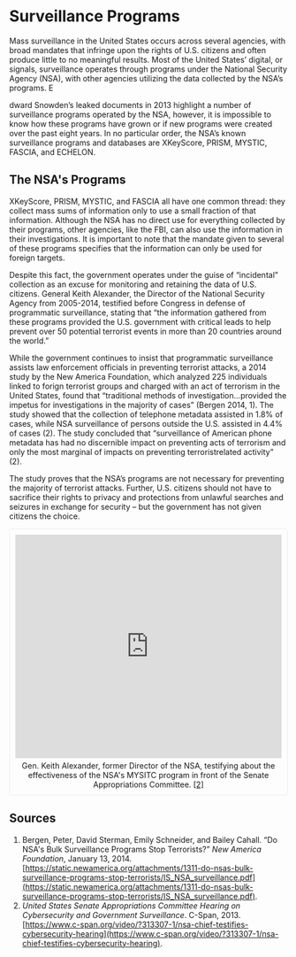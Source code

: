 # Surveillance Programs
Mass surveillance in the United States occurs across several agencies, with broad mandates that infringe upon the rights of U.S. citizens and often produce little to no meaningful results. Most of the United States’ digital, or signals, surveillance operates through programs under the National Security Agency (NSA), with other agencies utilizing the data collected by the NSA’s programs. E

dward Snowden’s leaked documents in 2013 highlight a number of surveillance programs operated by the NSA, however, it is impossible to know how these programs have grown or if new programs were created over the past eight years. In no particular order, the NSA’s known surveillance programs and databases are XKeyScore, PRISM, MYSTIC, FASCIA, and ECHELON. 

## The NSA's Programs
XKeyScore, PRISM, MYSTIC, and FASCIA all have one common thread: they collect mass sums of information only to use a small fraction of that information. Although the NSA has no direct use for everything collected by their programs, other agencies, like the FBI, can also use the information in their investigations. It is important to note that the mandate given to several of these programs specifies that the information can only be used for foreign targets. 

Despite this fact, the government operates under the guise of “incidental” collection as an excuse for monitoring and retaining the data of U.S. citizens. General Keith Alexander, the Director of the National Security Agency from 2005-2014, testified before Congress in defense of programmatic surveillance, stating that “the information gathered from these programs provided the U.S. government with critical leads to help prevent over 50 potential terrorist events in more than 20 countries around the world.” 

While the government continues to insist that programmatic surveillance assists law enforcement officials in preventing terrorist attacks, a 2014 study by the New America Foundation, which analyzed 225 individuals linked to forign terrorist groups and charged with an act of terrorism in the United States, found that “traditional methods of investigation...provided the impetus for investigations in the majority of cases” (Bergen 2014, 1). The study showed that the collection of telephone metadata assisted in 1.8% of cases, while NSA surveillance of persons outside the U.S. assisted in 4.4% of cases (2). The study concluded that “surveillance of American phone metadata has had no discernible impact on preventing acts of terrorism and only the most marginal of impacts on preventing terroristrelated activity” (2). 

The study proves that the NSA’s programs are not necessary for preventing the majority of terrorist attacks. Further, U.S. citizens should not have to sacrifice their rights to privacy and protections from unlawful searches and seizures in exchange for security – but the government has not given citizens the choice. 

<div style="padding: 10px;border: 1px solid #e9ecef;border-radius: 5px;">
    <iframe width="100%" height="404" src='https://www.c-span.org/video/standalone/?c4945239/user-clip-surveillance' allowfullscreen='allowfullscreen' frameborder=0></iframe><br>
    <span style="margin-top: 5px;display: block;text-align: center;">Gen. Keith Alexander, former Director of the NSA, testifying about the effectiveness of the NSA's MYSITC program in front of the Senate Appropriations Committee. <a href="#sources">[2]</a></span>
</div>

## Sources
1. Bergen, Peter, David Sterman, Emily Schneider, and Bailey Cahall. “Do NSA's Bulk 
Surveillance Programs Stop Terrorists?” *New America Foundation*, January 13, 2014. [https://static.newamerica.org/attachments/1311-do-nsas-bulk-surveillance-programs-stop-terrorists/IS_NSA_surveillance.pdf](https://static.newamerica.org/attachments/1311-do-nsas-bulk-surveillance-programs-stop-terrorists/IS_NSA_surveillance.pdf).
2. *United States Senate Appropriations Committee Hearing on Cybersecurity and Government Surveillance*. C-Span, 2013. [https://www.c-span.org/video/?313307-1/nsa-chief-testifies-cybersecurity-hearing](https://www.c-span.org/video/?313307-1/nsa-chief-testifies-cybersecurity-hearing).